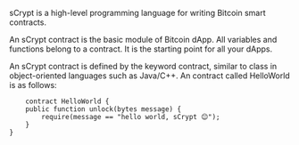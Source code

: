 sCrypt is a high-level programming language for writing Bitcoin smart contracts.

An sCrypt contract is the basic module of Bitcoin dApp. All variables and functions belong to a contract. It is the starting point for all your dApps.

An sCrypt contract is defined by the keyword contract, similar to class in object-oriented languages such as Java/C++. An contract called HelloWorld is as follows:

```srycpt
    contract HelloWorld {
	public function unlock(bytes message) {
		require(message == "hello world, sCrypt 😊");
	}
}
```
